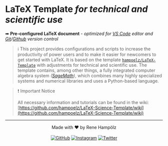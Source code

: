 # LaTeX Template _for technical and scientific use_

➡ **Pre-configured LaTeX document** _- optimized for [VS Code](https://code.visualstudio.com/) editor and [Git](https://git-scm.com/)/[Github](https://github.com/) version control_

> ℹ️ This project provides configurations and scripts to increase the productivity of power users and to make it easier for newcomers to get started with LaTeX. It is based on the template [`hampoelz/LaTeX-Template`](https://github.com/hampoelz/LaTeX-Template) with adjustments for technical and scientific use. The template contains, among other things, a fully integrated computer algebra system _([SageMath](https://www.sagemath.org/))_, which combines many highly specialized systems and numerical libraries and uses a Python-based language.

> ❗ Important Notice
> 
> All necessary information and tutorials can be found in the wiki:  
> [https://github.com/hampoelz/LaTeX-Science-Template/wiki](https://github.com/hampoelz/LaTeX-Science-Template/wiki) 

---

<p align="center">
  Made with ❤️ by Rene Hampölz
  <br><br>
  <a href="https://github.com/hampoelz"><img src="https://img.shields.io/badge/GitHub-100000?style=for-the-badge&logo=github&logoColor=white" alt="GitHub"></a>
  <a href="https://www.instagram.com/rene_hampi/"><img src="https://img.shields.io/badge/Instagram-E4405F?style=for-the-badge&logo=instagram&logoColor=white" alt="Instagram"></a>
  <a href="https://twitter.com/rene_hampi/"><img src="https://img.shields.io/badge/Twitter-1DA1F2?style=for-the-badge&logo=twitter&logoColor=white" alt="Twitter"></a>
</p>
